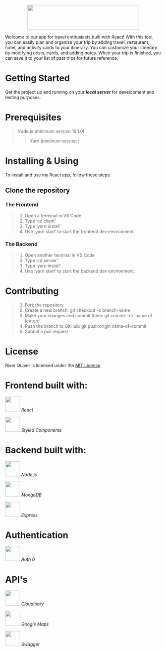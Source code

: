 <p align="center"> 
<a href="https://github.com/Erez-Michael/River-Quiver" target="_blank" rel="noreferrer"><img width="360px" height='80px'src="https://res.cloudinary.com/dhcrarc6f/image/upload/v1676682152/RQ_jhwt6s.png"/></a>
</p>

Welcome to our app for travel enthusiasts built with React! With this tool, you can easily plan and organize your trip by adding travel, restaurant, hotel, and activity cards to your itinerary. You can customize your itinerary by modifying costs, cards, and adding notes. When your trip is finished, you can save it to your list of past trips for future reference.

# Getting Started
Get the project up and running on your ***local server*** for development and testing purposes.

# Prerequisites

> Node.js (minimum version 19.1.0) 
>> Yarn (minimum version )

# Installing & Using

To install and use my React app, follow these steps:

## Clone the repository

### The Frontend

>1. Open a terminal in VS Code
>2. Type ‘cd client’
>3. Type ‘yarn install’
>4. Use ‘yarn start’ to start the frontend dev environment.

### The Backend

>1. Open another terminal in VS Code
>2. Type ‘cd server’
>3. Type ‘yarn install’
>4. Use ‘yarn start’ to start the backend dev environment.

# Contributing

>1.  Fork the repository
>2. Create a new branch: git checkout -b branch-name
>3. Make your changes and commit them: git commit -m 'name of feature'
>4. Push the branch to GitHub: git push origin name-of-commit
>5. Submit a pull request 

# License
River Quiver is licensed under the [MIT License](https://opensource.org/license/mit/).

# Frontend built with: 
<a href="https://reactjs.org/" target="_blank" rel="noreferrer"><img width="48px" height='48px' src="https://res.cloudinary.com/dcfqlsnzh/image/upload/v1673462819/readme-icons/mgyv3zsxcgkaxh26h5m3.svg"/></a>  _React_ 

<a href="https://styled-components.com/" target="_blank" rel="noreferrer"><img width="48px" height='48px' src="https://res.cloudinary.com/dhcrarc6f/image/upload/v1676684073/sc_pj5a7h.png"/></a> _Styled Components_

# Backend built with: 
<a href="https://nodejs.org/en/" target="_blank" rel="noreferrer"><img width="48px" height='48px' src="https://res.cloudinary.com/dhcrarc6f/image/upload/v1676684402/node-js_oc97cm.svg"/></a> _Node.js_

<a href="https://www.mongodb.com/" target="_blank" rel="noreferrer"><img width="48px" height='48px' src="https://res.cloudinary.com/dhcrarc6f/image/upload/v1676684662/mongodb_1_luhtqs.svg"/></a> _MongoDB_

<a href="https://expressjs.com/" target="_blank" rel="noreferrer"><img width="48px" height='48px' src="https://res.cloudinary.com/dhcrarc6f/image/upload/v1676684986/pngfind.com-pc-master-race-png-1363736_muapjm.png"/></a> _Express_

# Authentication
<a href="https://auth0.com//" target="_blank" rel="noreferrer"><img width="48px" height='48px' src="https://res.cloudinary.com/dhcrarc6f/image/upload/v1676684224/auth0-svgrepo-com_mhdcqi.svg"/></a> _Auth 0_

# API's
<a href="https://cloudinary.com/" target="_blank" rel="noreferrer"><img width="48px" height='48px' src="https://res.cloudinary.com/dhcrarc6f/image/upload/v1676685174/cloudinary-2_tiluzh.svg"/></a>
_Cloudinary_

<a href="https://developers.google.com/maps" target="_blank" rel="noreferrer"><img width="48px" height='48px' src="https://res.cloudinary.com/dhcrarc6f/image/upload/v1676683503/google_maps-icon_q9ytye.svg"/></a> _Google Maps_

<a href="https://swagger.io/" target="_blank" rel="noreferrer"><img width="48px" height='48px' src="https://res.cloudinary.com/dhcrarc6f/image/upload/v1676685259/swagger_rha641.svg"/></a> _Swagger_


